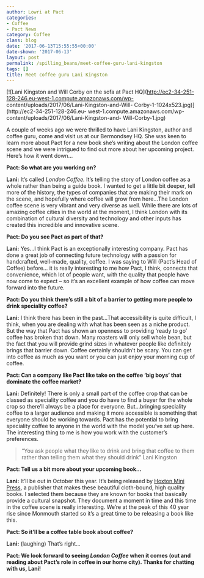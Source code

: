 ```yaml
---
author: Lowri at Pact
categories:
- Coffee
- Pact News
category: Coffee
class: blog
date: '2017-06-13T15:55:55+00:00'
date-shown: '2017-06-13'
layout: post
permalink: /spilling_beans/meet-coffee-guru-lani-kingston
tags: []
title: Meet coffee guru Lani Kingston
---
```


[![Lani Kingston and Will Corby on the sofa at Pact
HQ](http://ec2-34-251-128-246.eu-west-1.compute.amazonaws.com/wp-
content/uploads/2017/06/Lani-Kingston-and-Will-
Corby-1-1024x523.jpg)](http://ec2-34-251-128-246.eu-
west-1.compute.amazonaws.com/wp-content/uploads/2017/06/Lani-Kingston-and-
Will-Corby-1.jpg)

A couple of weeks ago we were thrilled to have Lani Kingston, author and
coffee guru, come and visit us at our Bermondsey HQ. She was keen to learn
more about Pact for a new book she’s writing about the London coffee scene and
we were intrigued to find out more about her upcoming project. Here’s how it
went down…

**Pact: So what are you working on?**

**Lani:** It’s called _London Coffee._ It’s telling the story of London coffee
as a whole rather than being a guide book. I wanted to get a little bit
deeper, tell more of the history, the types of companies that are making their
mark on the scene, and hopefully where coffee will grow from here…The London
coffee scene is very vibrant and very diverse as well. While there are lots of
amazing coffee cities in the world at the moment, I think London with its
combination of cultural diversity and technology and other inputs has created
this incredible and innovative scene.

**Pact: Do you see Pact as part of that?**

**Lani:** Yes…I think Pact is an exceptionally interesting company. Pact has
done a great job of connecting future technology with a passion for
handcrafted, well-made, quality, coffee. I was saying to Will (Pact’s Head of
Coffee) before… it is really interesting to me how Pact, I think, connects
that convenience, which lot of people want, with the quality that people have
now come to expect – so it’s an excellent example of how coffee can move
forward into the future.

**Pact: Do you think there’s still a bit of a barrier to getting more people
to drink speciality coffee?**

**Lani:** I think there has been in the past…That accessibility is quite
difficult, I think, when you are dealing with what has been seen as a niche
product. But the way that Pact has shown an openness to providing ‘ready to
go’ coffee has broken that down. Many roasters will only sell whole bean, but
the fact that you will provide grind sizes in whatever people like definitely
brings that barrier down. Coffee certainly shouldn’t be scary. You can get
into coffee as much as you want or you can just enjoy your morning cup of
coffee.

**Pact: Can a company like Pact like take on the coffee ‘big boys’ that
dominate the coffee market?**

**Lani:** Definitely! There is only a small part of the coffee crop that can
be classed as speciality coffee and you do have to find a buyer for the whole
crop so there’ll always be a place for everyone. But…bringing speciality
coffee to a larger audience and making it more accessible is something that
everyone should be working towards. Pact has the potential to bring speciality
coffee to anyone in the world with the model you’ve set up here. The
interesting thing to me is how you work with the customer’s preferences.

> “You ask people what they like to drink and bring that coffee to them rather
than telling them what they should drink” Lani Kingston

**Pact: Tell us a bit more about your upcoming book…**

**Lani:** It’ll be out in October this year. It’s being released by [Hoxton
Mini Press](https://www.hoxtonminipress.com/), a publisher that makes these
beautiful cloth-bound, high quality books. I selected them because they are
known for books that basically provide a cultural snapshot. They document a
moment in time and this time in the coffee scene is really interesting. We’re
at the peak of this 40 year rise since Monmouth started so it’s a great time
to be releasing a book like this.

**Pact: So it’ll be a coffee table book about coffee?**

**Lani:** (laughing) That’s right…

**Pact: We look forward to seeing _London Coffee_ when it comes (out and
reading about Pact’s role in coffee in our home city). Thanks for chatting
with us, Lani!**